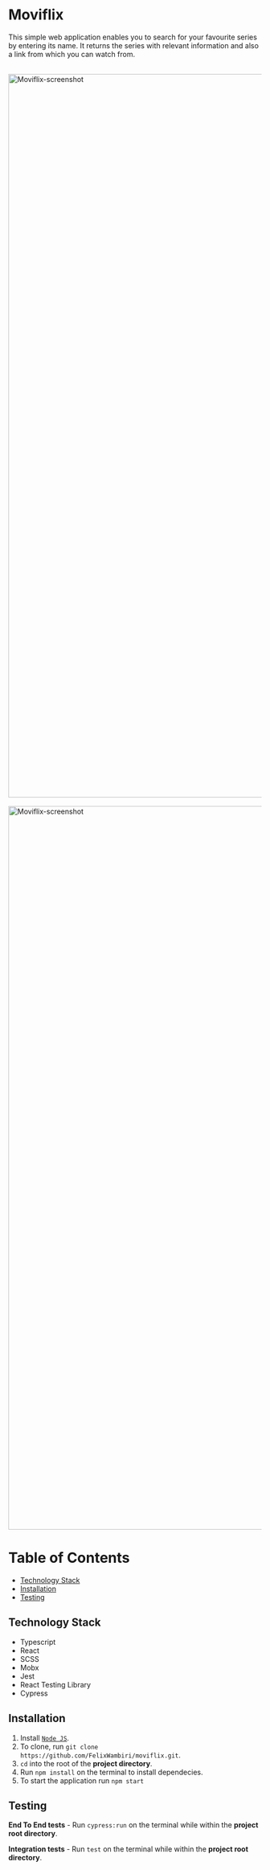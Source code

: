 # Moviflix

This simple web application enables you to search for your favourite series by entering its name.
It returns the series with relevant information and also a link
from which you can watch from.
<br />
<br />

<img width="1440" alt="Moviflix-screenshot" src="https://res.cloudinary.com/feloh/image/upload/v1570778740/Screenshot_2019-10-11_at_09.55.19_a52vnz.png">

<br />
<br />

<img width="1440" alt="Moviflix-screenshot" src="https://res.cloudinary.com/feloh/image/upload/v1570778028/Screenshot_2019-10-11_at_09.54.58_skoild.png">
<br />

# Table of Contents

- [Technology Stack](#technology-stack)
- [Installation](#installation)
- [Testing](#testing)

## Technology Stack

- Typescript
- React
- SCSS
- Mobx
- Jest
- React Testing Library
- Cypress

## Installation

1. Install [`Node JS`](https://nodejs.org/en/).
2. To clone, run `git clone https://github.com/FelixWambiri/moviflix.git`.
3. `cd` into the root of the **project directory**.
4. Run `npm install` on the terminal to install dependecies.
5. To start the application run `npm start`

## Testing

**End To End tests** - Run `cypress:run` on the terminal while within the **project root directory**.

**Integration tests** - Run `test` on the terminal while within the **project root directory**.
